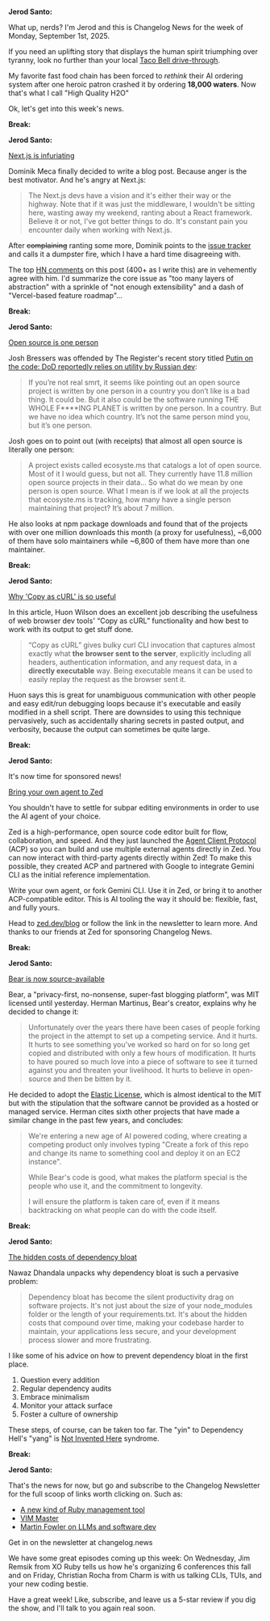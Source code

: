 **Jerod Santo:**

What up, nerds? I'm Jerod and this is Changelog News for the week of Monday, September 1st, 2025.

If you need an uplifting story that displays the human spirit triumphing over tyranny, look no further than your local [Taco Bell drive-through](https://www.bbc.com/news/articles/ckgyk2p55g8o). 

My favorite fast food chain has been forced to *rethink* their AI ordering system after one heroic patron crashed it by ordering **18,000 waters**. Now that's what I call "High Quality H2O"

Ok, let's get into this week's news.

**Break:**

**Jerod Santo:**

[Next.js is infuriating](https://blog.meca.sh/3lxoty3shjc2z)

Dominik Meca finally decided to write a blog post. Because anger is the best motivator. And he's angry at Next.js:

> The Next.js devs have a vision and it's either their way or the highway. Note that if it was just the middleware, I wouldn't be sitting here, wasting away my weekend, ranting about a React framework. Believe it or not, I've got better things to do. It's constant pain you encounter daily when working with Next.js.

After <strike>complaining</strike> ranting some more, Dominik points to the [issue tracker](https://github.com/vercel/next.js/issues) and calls it a dumpster fire, which I have a hard time disagreeing with.

The top [HN comments](https://news.ycombinator.com/item?id=45099922) on this post (400+ as I write this) are in vehemently agree with him. I'd summarize the core issue as "too many layers of abstraction" with a sprinkle of "not enough extensibility" and a dash of "Vercel-based feature roadmap"...

**Break:**

**Jerod Santo:**

[Open source is one person](https://opensourcesecurity.io/2025/08-oss-one-person)

Josh Bressers was offended by The Register's recent story titled [Putin on the code: DoD reportedly relies on utility by Russian dev](https://www.theregister.com/2025/08/27/popular_nodejs_utility_used_by/):

> If you’re not real smrt, it seems like pointing out an open source project is written by one person in a country you don’t like is a bad thing. It could be. But it also could be the software running THE WHOLE F\*\**\*ING PLANET is written by one person. In a country. But we have no idea which country. It’s not the same person mind you, but it’s one person.

Josh goes on to point out (with receipts) that almost all open source is literally one person:

> A project exists called ecosyste.ms that catalogs a lot of open source. Most of it I would guess, but not all. They currently have 11.8 million open source projects in their data... So what do we mean by one person is open source. What I mean is if we look at all the projects that ecosyste.ms is tracking, how many have a single person maintaining that project? It’s about 7 million.

He also looks at npm package downloads and found that of the projects with over one million downloads this month (a proxy for usefulness), ~6,000 of them have solo maintainers while ~6,800 of them have more than one maintainer.

**Break:**

**Jerod Santo:**

[Why 'Copy as cURL' is so useful](https://huonw.github.io/blog/2025/08/copy-as-curl/)

 In this article, Huon Wilson does an excellent job describing the usefulness of web browser dev tools' “Copy as cURL” functionality and how best to work with its output to get stuff done.

> “Copy as cURL” gives bulky curl CLI invocation that captures almost exactly what **the browser sent to the server**, explicitly including all headers, authentication information, and any request data, in a **directly executable** way. Being executable means it can be used to easily replay the request as the browser sent it.

Huon says this is great for unambiguous communication with other people and easy edit/run debugging loops because it's executable and easily modified in a shell script. There are downsides to using this technique pervasively, such as accidentally sharing secrets in pasted output, and verbosity, because the output can sometimes be quite large.

**Break:**

**Jerod Santo:**

It's now time for sponsored news!

[Bring your own agent to Zed](https://zed.dev/blog/bring-your-own-agent-to-zed)

You shouldn't have to settle for subpar editing environments in order to use the AI agent of your choice.

Zed is a high-performance, open source code editor built for flow, collaboration, and speed. And they just launched the [Agent Client Protocol](http://agentclientprotocol.com/) (ACP) so you can build and use multiple external agents directly in Zed. You can now interact with third-party agents directly within Zed! To make this possible, they created ACP and partnered with Google to integrate Gemini CLI as the initial reference implementation.

Write your own agent, or fork Gemini CLI. Use it in Zed, or bring it to another ACP-compatible editor. This is AI tooling the way it should be: flexible, fast, and fully yours.

Head to [zed.dev/blog](https://zed.dev/blog/bring-your-own-agent-to-zed) or follow the link in the newsletter to learn more. And thanks to our friends at Zed for sponsoring Changelog News.

**Break:**

**Jerod Santo:**

[Bear is now source-available](https://herman.bearblog.dev/license/)

Bear, a "privacy-first, no-nonsense, super-fast blogging platform", was MIT licensed until yesterday. Herman Martinus, Bear's creator, explains why he decided to change it:

> Unfortunately over the years there have been cases of people forking the project in the attempt to set up a competing service. And it hurts. It hurts to see something you've worked so hard on for so long get copied and distributed with only a few hours of modification. It hurts to have poured so much love into a piece of software to see it turned against you and threaten your livelihood. It hurts to believe in open-source and then be bitten by it.

He decided to adopt the [Elastic License](https://github.com/HermanMartinus/bearblog/blob/master/LICENSE.md), which is almost identical to the MIT but with the stipulation that the software cannot be provided as a hosted or managed service. Herman cites sixth other projects that have made a similar change in the past few years, and concludes:

> We're entering a new age of AI powered coding, where creating a competing product only involves typing "Create a fork of this repo and change its name to something cool and deploy it on an EC2 instance".
>
> While Bear's code is good, what makes the platform special is the people who use it, and the commitment to longevity.
>
> I will ensure the platform is taken care of, even if it means backtracking on what people can do with the code itself.

**Break:**

**Jerod Santo:**

[The hidden costs of dependency bloat](https://oneuptime.com/blog/post/2025-09-02-the-hidden-costs-of-dependency-bloat-in-software-development/view)

Nawaz Dhandala unpacks why dependency bloat is such a pervasive problem:

> Dependency bloat has become the silent productivity drag on software projects. It's not just about the size of your node_modules folder or the length of your requirements.txt. It's about the hidden costs that compound over time, making your codebase harder to maintain, your applications less secure, and your development process slower and more frustrating.

I like some of his advice on how to prevent dependency bloat in the first place.

1. Question every addition
2. Regular dependency audits
3. Embrace minimalism
4. Monitor your attack surface
5. Foster a culture of ownership

These steps, of course, can be taken too far. The "yin" to Dependency Hell's "yang" is [Not Invented Here](https://en.wikipedia.org/wiki/Not_invented_here) syndrome.

**Break:**

**Jerod Santo:**

That's the news for now, but go and subscribe to the Changelog Newsletter for the full scoop of links worth clicking on. Such as:

- [A new kind of Ruby management tool](https://andre.arko.net/2025/08/25/rv-a-new-kind-of-ruby-management-tool/)
- [VIM Master](https://github.com/renzorlive/vimmaster)
- [Martin Fowler on LLMs and software dev](https://martinfowler.com/articles/202508-ai-thoughts.html)

Get in on the newsletter at changelog.news

We have some great episodes coming up this week: On Wednesday, Jim Remsik from XO Ruby tells us how he's organizing 6 conferences this fall and on Friday, Christian Rocha from Charm is with us talking CLIs, TUIs, and your new coding bestie.

Have a great week! Like, subscribe, and leave us a 5-star review if you dig the show, and I'll talk to you again real soon.
